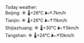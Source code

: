 Today weather:  
Beijing: ☀️   🌡️+26°C 🌬️↖7km/h  
Tianjin: ☀️   🌡️+26°C 🌬️↑11km/h  
Shijiazhuang: ☀️   🌡️+30°C 🌬️↑5km/h  
Tangshan: ☀️   🌡️+24°C 🌬️↗10km/h  

